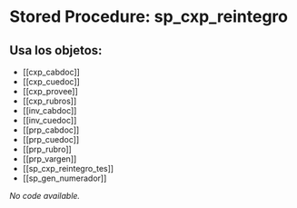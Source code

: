 # Stored Procedure: sp_cxp_reintegro

## Usa los objetos:
- [[cxp_cabdoc]]
- [[cxp_cuedoc]]
- [[cxp_provee]]
- [[cxp_rubros]]
- [[inv_cabdoc]]
- [[inv_cuedoc]]
- [[prp_cabdoc]]
- [[prp_cuedoc]]
- [[prp_rubro]]
- [[prp_vargen]]
- [[sp_cxp_reintegro_tes]]
- [[sp_gen_numerador]]

*No code available.*
